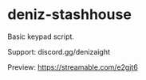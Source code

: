 # deniz-stashhouse
Basic keypad script.

Support: discord.gg/denizaight

Preview: https://streamable.com/e2gjt6
